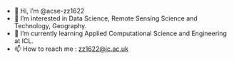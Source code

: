 - 👋 Hi, I’m @acse-zz1622
- 👀 I’m interested in Data Science, Remote Sensing Science and Technology, Geography.
- 🌱 I’m currently learning Applied Computational Science and Engineering at ICL.
- 📫 How to reach me : zz1622@ic.ac.uk

<!---
acse-zz1622/acse-zz1622 is a ✨ special ✨ repository because its `README.md` (this file) appears on your GitHub profile.
You can click the Preview link to take a look at your changes.
--->
